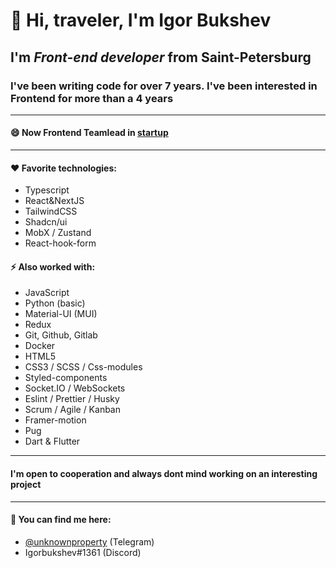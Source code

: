 # 👋 Hi, traveler, I'm **Igor Bukshev** 

## I'm ***Front-end developer*** from Saint-Petersburg

### I've been writing code for over 7 years. I've been interested in Frontend for more than a 4 years

------------------------- 

#### 😄 Now Frontend Teamlead in [startup](https://github.com/xi-effect)


------------------------- 

#### ❤️ Favorite technologies:

 * Typescript
 * React&NextJS
 * TailwindCSS
 * Shadcn/ui
 * MobX / Zustand
 * React-hook-form

#### ⚡ Also worked with: 

 * JavaScript
 * Python (basic)
 * Material-UI (MUI)
 * Redux 
 * Git, Github, Gitlab
 * Docker
 * HTML5
 * CSS3 / SCSS / Css-modules
 * Styled-components
 * Socket.IO / WebSockets
 * Eslint / Prettier / Husky
 * Scrum / Agile / Kanban
 * Framer-motion 
 * Pug
 * Dart & Flutter

------------------------- 
#### I'm open to cooperation and always dont mind working on an interesting project
------------------------- 

#### 💬 You can find me here: 

* [@unknownproperty](https://t.me/unknownproperty) (Telegram)
* Igorbukshev#1361 (Discord)

<!--
**bilordigor/bilordigor** is a ✨ _special_ ✨ repository because its `README.md` (this file) appears on your GitHub profile.

Here are some ideas to get you started:
- 🌱 I’m currently learning ...
- 👯 I’m looking to collaborate on ...
- 🤔 I’m looking for help with ...
- 💬 Ask me about ...
- 📫 How to reach me: ...
- 😄 Pronouns: ...
- ⚡ Fun fact: ...
-->
